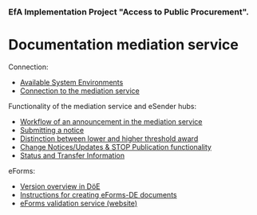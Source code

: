 ### EfA Implementation Project "Access to Public Procurement".
# Documentation mediation service
Connection:
  - [Available System Environments](Development_environments.md)
  - [Connection to the mediation service](Connection_to_mediator.md)

Functionality of the mediation service and eSender hubs:
- [Workflow of an announcement in the mediation service](Workflow.md)
- [Submitting a notice](/documentation/send_notice.md)
- [Distinction between lower and higher threshold award](/documentation/upper_or_lower_threshold_award.md)
- [Change Notices/Updates & STOP Publication functionality](/documentation/STOP%20update%20%26%20change%20notices.md)
- [Status and Transfer Information](Status_information.md)


eForms:
- [Version overview in DöE](eForms_support.md)
- [Instructions for creating eForms-DE documents](eForms_creation.md)
- [eForms validation service (website)](Validator.md)


<br><br>
